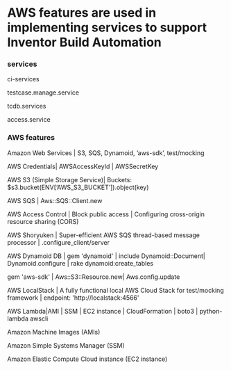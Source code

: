 # AWS features are used in implementing services to support Inventor Build Automation

### services

ci-services

testcase.manage.service

tcdb.services

access.service

### AWS features

Amazon Web Services | S3, SQS, Dynamoid, ’aws-sdk’, test/mocking

AWS Credentials| AWSAccessKeyId | AWSSecretKey

AWS S3 (Simple Storage Service)| Buckets: $s3.bucket(ENV[‘AWS_S3_BUCKET’]).object(key)

AWS SQS | Aws::SQS::Client.new

AWS Access Control | Block public access | Configuring cross-origin resource sharing (CORS)

AWS Shoryuken | Super-efficient AWS SQS thread-based message processor | .configure_client/server

AWS Dynamoid DB | gem 'dynamoid' | include Dynamoid::Document| Dynamoid.configure | rake dynamoid:create_tables

gem 'aws-sdk' | Aws::S3::Resource.new| Aws.config.update

AWS LocalStack | A fully functional local AWS Cloud Stack for test/mocking framework | endpoint: 'http://localstack:4566'

AWS Lambda|AMI | SSM | EC2 instance | CloudFormation | boto3 | python-lambda awscli

Amazon Machine Images (AMIs)

Amazon Simple Systems Manager (SSM)

Amazon Elastic Compute Cloud instance (EC2 instance)
